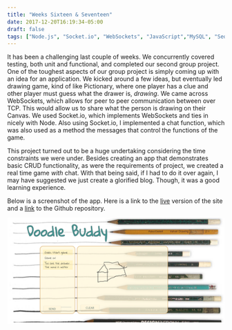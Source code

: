 ```yaml
---
title: "Weeks Sixteen & Seventeen"
date: 2017-12-20T16:19:34-05:00
draft: false
tags: ["Node.js", "Socket.io", "WebSockets", "JavaScript","MySQL", "Sequelize", "Handlebars", "Express"]
---
```


It has been a challenging last couple of weeks. We concurrently covered testing, both unit and functional, and completed our second group project. One of the toughest aspects of our group project is simply coming up with an idea for an application. We kicked around a few ideas, but eventually led drawing game, kind of like Pictionary, where one player has a clue and other player must guess what the drawer is, *drawing*. We came across WebSockets, which allows for peer to peer communication between over TCP. This would allow us to share what the person is drawing on their Canvas. We used Socket.io, which implements WebSockets and ties in nicely with Node. Also using Socket.io, I implemented a chat function, which was also used as a method the messages that control the functions of the game.

This project turned out to be a huge undertaking considering the time constraints we were under. Besides creating an app that demonstrates basic CRUD functionality, as were the requirements of project, we created a real time game *with* chat. With that being said, if I had to do it over again, I may have suggested we just create a glorified blog. Though, it was a good learning experience.

Below is a screenshot of the app. Here is a link to the [live](https://doodlebuddy.herokuapp.com/) version of the site and a [link](https://github.com/Doodle-Buddy/Doodle-Buddy) to the Github repository.

![Doodle Buddy Screenshot](/img/doodle_buddy.png)